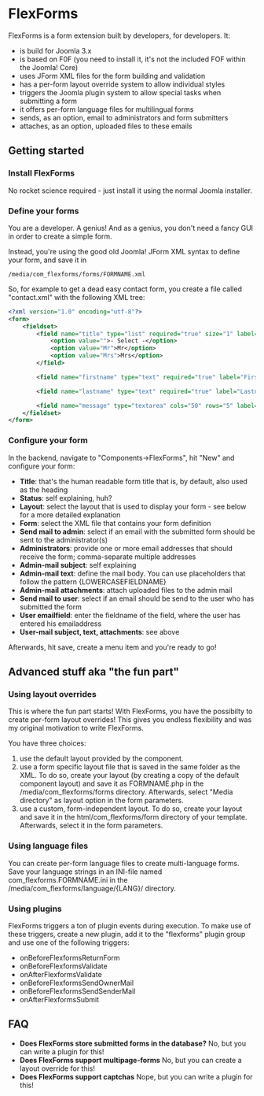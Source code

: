 # FlexForms

FlexForms is a form extension built by developers, for developers. It:

* is build for Joomla 3.x
* is based on F0F (you need to install it, it's not the included FOF within the Joomla! Core)
* uses JForm XML files for the form building and validation
* has a per-form layout override system to allow individual styles
* triggers the Joomla plugin system to allow special tasks when submitting a form
* it offers per-form language files for multilingual forms
* sends, as an option, email to administrators and form submitters
* attaches, as an option, uploaded files to these emails

## Getting started

### Install FlexForms
No rocket science required - just install it using the normal Joomla installer.

### Define your forms
You are a developer. A genius! And as a genius, you don't need a fancy GUI in order to create a simple form.

Instead, you're using the good old Joomla! JForm XML syntax to define your form, and save it in

    /media/com_flexforms/forms/FORMNAME.xml
  
So, for example to get a dead easy contact form, you create a file called "contact.xml" with the following XML tree:

```xml
<?xml version="1.0" encoding="utf-8"?>
<form>
    <fieldset>
        <field name="title" type="list" required="true" size="1" label="Title">
            <option value="">- Select -</option>
            <option value="Mr">Mr</option>
            <option value="Mrs">Mrs</option>
        </field>

        <field name="firstname" type="text" required="true" label="Firstname" />

        <field name="lastname" type="text" required="true" label="Lastname" />

        <field name="message" type="textarea" cols="50" rows="5" label="YOur Message" />
    </fieldset>
</form>
```

### Configure your form
In the backend, navigate to "Components->FlexForms", hit "New" and configure your form:

 * **Title**: that's the human readable form title that is, by default, also used as the heading
 * **Status**: self explaining, huh?
 * **Layout**: select the layout that is used to display your form - see below for a more detailed explanation
 * **Form**: select the XML file that contains your form definition
 * **Send mail to admin**: select if an email with the submitted form should be sent to the administrator(s)
 * **Administrators**: provide one or more email addresses that should receive the form; comma-separate multiple addresses
 * **Admin-mail subject**: self explaining
 * **Admin-mail text**: define the mail body. You can use placeholders that follow the pattern {LOWERCASEFIELDNAME}
 * **Admin-mail attachments**: attach uploaded files to the admin mail
 * **Send mail to user**: select if an email should be send to the user who has submitted the form
 * **User emailfield**: enter the fieldname of the field, where the user has entered his emailaddress
 * **User-mail subject, text, attachments**: see above
 
Afterwards, hit save, create a menu item and you're ready to go!
 
 
## Advanced stuff aka "the fun part"

### Using layout overrides
This is where the fun part starts! With FlexForms, you have the possibilty to create per-form layout overrides! This gives you endless flexibility and was my original motivation to write FlexForms.
 
You have three choices:

 1. use the default layout provided by the component.
 2. use a form specific layout file that is saved in the same folder as the XML. To do so, create your layout (by creating a copy of the default component layout) and save it as FORMNAME.php in the /media/com_flexforms/forms directory. Afterwards, select "Media directory" as layout option in the form parameters.
 3. use a custom, form-independent layout. To do so, create your layout and save it in the html/com_flexforms/form directory of your template. Afterwards, select it in the form parameters.
 
### Using language files
You can create per-form language files to create multi-language forms. Save your language strings in an INI-file named com_flexforms.FORMNAME.ini in the /media/com_flexforms/language/{LANG}/ directory.

### Using plugins
FlexForms triggers a ton of plugin events during execution. To make use of these triggers, create a new plugin, add it to the "flexforms" plugin group and use one of the following triggers:

 * onBeforeFlexformsReturnForm
 * onBeforeFlexformsValidate
 * onAfterFlexformsValidate
 * onBeforeFlexformsSendOwnerMail
 * onBeforeFlexformsSendSenderMail
 * onAfterFlexformsSubmit
 
## FAQ

 * **Does FlexForms store submitted forms in the database?** No, but you can write a plugin for this!
 * **Does FlexForms support multipage-forms** No, but you can create a layout override for this!
 * **Does FlexForms support captchas** Nope, but you can write a plugin for this!